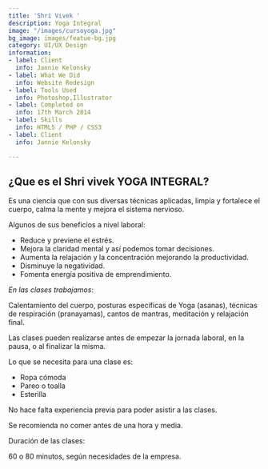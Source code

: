 ```yaml
---
title: 'Shri Vivek '
description: Yoga Integral
image: "/images/cursoyoga.jpg"
bg_image: images/featue-bg.jpg
category: UI/UX Design
information:
- label: Client
  info: Jannie Kelonsky
- label: What We Did
  info: Website Redesign
- label: Tools Used
  info: Photoshop,Illustrator
- label: Completed on
  info: 17th March 2014
- label: Skills
  info: HTML5 / PHP / CSS3
- label: Client
  info: Jannie Kelonsky

---
```

## **¿Que es el Shri vivek YOGA INTEGRAL?**

Es una ciencia que con sus diversas técnicas aplicadas, limpia y fortalece el cuerpo, calma la mente y mejora el sistema nervioso.

Algunos de sus beneficios a nivel laboral:

* Reduce y previene el estrés.
* Mejora la claridad mental y así podemos tomar decisiones.
* Aumenta la relajación y la concentración mejorando la productividad.
* Disminuye la negatividad.
* Fomenta energía positiva de emprendimiento.

_En las clases trabajamos_:

Calentamiento del cuerpo, posturas específicas de Yoga (asanas), técnicas de respiración (pranayamas), cantos de mantras, meditación y relajación final.

Las clases pueden realizarse antes de empezar la jornada laboral, en la pausa, o al finalizar la misma.

Lo que se necesita para una clase es:

* Ropa cómoda
* Pareo o toalla
* Esterilla

No hace falta experiencia previa para poder asistir a las clases.

Se recomienda no comer antes de una hora y media.

  
Duración de las clases:

60 o 80 minutos, según necesidades de la empresa.